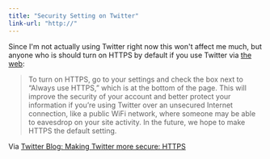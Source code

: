 ```yaml
---
title: "Security Setting on Twitter"
link-url: "http://"
---
```

<p>Since I'm not actually using Twitter right now this won't affect me much, but anyone who is should turn on HTTPS by default if you use Twitter via <a href="http://www.twitter.com">the web</a>:</p>
<blockquote><p>To turn on HTTPS, go to your settings and check the box next to “Always use HTTPS,” which is at the bottom of the page. This will improve the security of your account and better protect your information if you’re using Twitter over an unsecured Internet connection, like a public WiFi network, where someone may be able to eavesdrop on your site activity. In the future, we hope to make HTTPS the default setting.</p></blockquote>
<p>Via <a href="http://blog.twitter.com/2011/03/making-twitter-more-secure-https.html">Twitter Blog: Making Twitter more secure: HTTPS</a></p>
